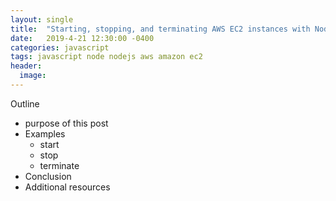 ```yaml
---
layout: single
title:  "Starting, stopping, and terminating AWS EC2 instances with Node.js"
date:   2019-4-21 12:30:00 -0400
categories: javascript
tags: javascript node nodejs aws amazon ec2
header:
  image:
---
```


Outline
- purpose of this post
- Examples
  - start
  - stop
  - terminate
- Conclusion
- Additional resources   
